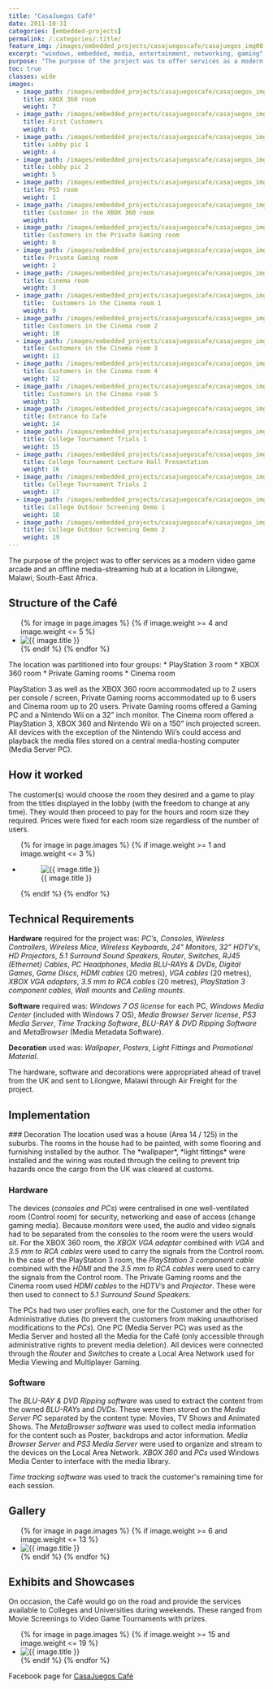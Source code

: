 ```yaml
---
title: "CasaJuegos Café"
date: 2011-10-31
categories: [embedded-projects]
permalink: /:categories/:title/
feature_img: /images/embedded_projects/casajuegoscafe/casajuegos_img00.jpg
excerpt: "windows, embedded, media, entertainment, networking, gaming"
purpose: "The purpose of the project was to offer services as a modern video game arcade and an offline media-streaming hub at a location in Lilongwe, Malawi, South-East Africa."
toc: true
classes: wide
images:
  - image_path: /images/embedded_projects/casajuegoscafe/casajuegos_img00.jpg
    title: XBOX 360 room
    weight: 7   
  - image_path: /images/embedded_projects/casajuegoscafe/casajuegos_img01.jpg
    title: First Customers
    weight: 6    
  - image_path: /images/embedded_projects/casajuegoscafe/casajuegos_img02.jpg
    title: Lobby pic 1
    weight: 4   
  - image_path: /images/embedded_projects/casajuegoscafe/casajuegos_img03.jpg
    title: Lobby pic 2
    weight: 5
  - image_path: /images/embedded_projects/casajuegoscafe/casajuegos_img04.jpg
    title: PS3 room
    weight: 1    
  - image_path: /images/embedded_projects/casajuegoscafe/casajuegos_img05.jpg
    title: Customer in the XBOX 360 room
    weight:    
  - image_path: /images/embedded_projects/casajuegoscafe/casajuegos_img06.jpg
    title: Customers in the Private Gaming room
    weight: 8   
  - image_path: /images/embedded_projects/casajuegoscafe/casajuegos_img07.jpg
    title: Private Gaming room
    weight: 2
  - image_path: /images/embedded_projects/casajuegoscafe/casajuegos_img08.jpg
    title: Cinema room
    weight: 3    
  - image_path: /images/embedded_projects/casajuegoscafe/casajuegos_img09.jpg
    title:  Customers in the Cinema room 1
    weight: 9    
  - image_path: /images/embedded_projects/casajuegoscafe/casajuegos_img10.jpg
    title: Customers in the Cinema room 2
    weight: 10   
  - image_path: /images/embedded_projects/casajuegoscafe/casajuegos_img11.jpg
    title: Customers in the Cinema room 3
    weight: 11
  - image_path: /images/embedded_projects/casajuegoscafe/casajuegos_img12.jpg
    title: Customers in the Cinema room 4
    weight: 12   
  - image_path: /images/embedded_projects/casajuegoscafe/casajuegos_img13.jpg
    title: Customers in the Cinema room 5
    weight: 13   
  - image_path: /images/embedded_projects/casajuegoscafe/casajuegos_img14.jpg
    title: Entrance to Cafe
    weight: 14   
  - image_path: /images/embedded_projects/casajuegoscafe/casajuegos_img15.jpg
    title: College Tournament Trials 1
    weight: 15
  - image_path: /images/embedded_projects/casajuegoscafe/casajuegos_img16.jpg
    title: College Tournament Lecture Hall Presentation
    weight: 16
  - image_path: /images/embedded_projects/casajuegoscafe/casajuegos_img17.jpg
    title: College Tournament Trials 2
    weight: 17
  - image_path: /images/embedded_projects/casajuegoscafe/casajuegos_img18.jpg
    title: College Outdoor Screening Demo 1
    weight: 18
  - image_path: /images/embedded_projects/casajuegoscafe/casajuegos_img19.jpg
    title: College Outdoor Screening Demo 2
    weight: 19    
---
```

The purpose of the project was to offer services as a modern video game arcade and an offline media-streaming hub at a location in Lilongwe, Malawi, South-East Africa.

<h2 class="text-underline">Structure of the Café</h2>

<ul class="photo-gallery-2col">
  {% for image in page.images %}
    {% if image.weight >= 4 and image.weight <= 5 %}  
    <li>
      <img class="galley_img" src="{{ image.image_path }}" alt="{{ image.title }}">
    </li>
    {% endif %}  
  {% endfor %}  
</ul>
The location was partitioned into four groups:
*	PlayStation 3 room
*	XBOX 360 room
*	Private Gaming rooms  
*	Cinema room

PlayStation 3 as well as the XBOX 360 room accommodated up to 2 users per console / screen, Private Gaming rooms accommodated up to 6 users and Cinema room up to 20 users. Private Gaming rooms offered a Gaming PC and a Nintendo Wii on a 32” inch monitor.  The Cinema room offered a PlayStation 3, XBOX 360 and Nintendo Wii on a 150” inch projected screen. All devices with the exception of the Nintendo Wii’s could access and playback the media files stored on a central media-hosting computer (Media Server PC).

<h2 class="text-underline">How it worked</h2>

The customer(s) would choose the room they desired and a game to play from the titles displayed in the lobby (with the freedom to change at any time). They would then proceed to pay for the hours and room size they required. Prices were fixed for each room size regardless of the number of users.

<ul class="photo-gallery-3col">
  {% for image in page.images %}
    {% if image.weight >= 1 and image.weight <= 3 %}
      <li>
        <figure class="custom-figure">
          <img class="galley_img" src="{{ image.image_path }}" alt="{{ image.title }}">
          <figcaption class="custom-figcaption">
            {{ image.title }}
          </figcaption>
        </figure>  
      </li>
    {% endif %}  
  {% endfor %}  
</ul>

<h2 class="text-underline">Technical Requirements</h2>

**Hardware** required for the project was: *PC’s*, *Consoles*, *Wireless Controllers*, *Wireless Mice*, *Wireless Keyboards*, *24” Monitors*, *32” HDTV’s*, *HD Projectors*, *5.1 Surround Sound Speakers*, *Router*, *Switches*, *RJ45 (Ethernet) Cables*, *PC Headphones*, *Media BLU-RAYs & DVDs*, *Digital Games*, *Game Discs*, *HDMI cables* (20 metres), *VGA cables* (20 metres), *XBOX VGA adapters*, *3.5 mm to RCA cables* (20 metres), *PlayStation 3 component cables*, *Wall mounts* and *Ceiling mounts*.

**Software** required was: *Windows 7 OS license* for each PC, *Windows Media Center* (included with Windows 7 OS), *Media Browser Server license*, *PS3 Media Server*, *Time Tracking Software*, *BLU-RAY & DVD Ripping Software* and *MetaBrowser* (Media Metadata Software).

**Decoration** used was: *Wallpaper*, *Posters*, *Light Fittings* and *Promotional Material*.

The hardware, software and decorations were appropriated ahead of travel from the UK and sent to Lilongwe, Malawi through Air Freight for the project.

<h2 class="text-underline">Implementation</h2>
### Decoration
The location used was a house (Area 14 / 125) in the suburbs. The rooms in the house had to be painted, with some flooring and furnishing installed by the author. The *wallpaper*, *light fittings* were installed and the wiring was routed through the ceiling to prevent trip hazards once the cargo from the UK was cleared at customs.

### Hardware
The devices (*consoles and PCs*) were centralised in one well-ventilated room (Control room) for security, networking and ease of access (change gaming media). Because *monitors* were used, the audio and video signals had to be separated from the consoles to the room were the users would sit. For the XBOX 360 room, the *XBOX VGA adapter* combined with *VGA* and *3.5 mm to RCA cables* were used to carry the signals from the Control room. In the case of the PlayStation 3 room, the *PlayStation 3 component cable* combined with the *HDMI* and the *3.5 mm to RCA cables* were used to carry the signals from the Control room. The Private Gaming rooms and the Cinema room used *HDMI cables* to the *HDTV’s* and *Projector*. These were then used to connect to *5.1 Surround Sound Speakers*.

The PCs had two user profiles each, one for the Customer and the other for Administrative duties (to prevent the customers from making unauthorised modifications to the *PCs*). One PC (Media Server PC) was used as the Media Server and hosted all the Media for the Café (only accessible through administrative rights to prevent media deletion). All devices were connected through the *Router* and *Switches* to create a Local Area Network used for Media Viewing and Multiplayer Gaming.

### Software
The *BLU-RAY & DVD Ripping software* was used to extract the content from the owned *BLU-RAYs* and *DVDs*. These were then stored on the *Media Server PC* separated by the content type: Movies, TV Shows and Animated Shows. The *MetaBrowser software* was used to collect media information for the content such as Poster, backdrops and actor information. *Media Browser Server* and *PS3 Media Server* were used to organize and stream to the devices on the Local Area Network. *XBOX 360* and *PCs* used Windows Media Center to interface with the media library.

*Time tracking software* was used to track the customer's remaining time for each session.

<h2 class="text-underline">Gallery</h2>

<ul class="photo-gallery-2col">
  {% for image in page.images %}
    {% if image.weight >= 6 and image.weight <= 13 %}  
      <li>
        <img class="galley_img" src="{{ image.image_path }}" alt="{{ image.title }}">
      </li>
    {% endif %}  
  {% endfor %}  
</ul>

<h2 class="text-underline">Exhibits and Showcases</h2>

On occasion, the Café would go on the road and provide the services available to Colleges and Universities during weekends. These ranged from Movie Screenings to Video Game Tournaments with prizes.

<ul class="photo-gallery-2col">
  {% for image in page.images %}
    {% if image.weight >= 15 and image.weight <= 19 %}  
      <li>
        <img class="galley_img" src="{{ image.image_path }}" alt="{{ image.title }}">
      </li>
    {% endif %}  
  {% endfor %}  
</ul>

Facebook page for <a class="custom_link" href="https://www.facebook.com/casajuegos/">CasaJuegos Café</a>
